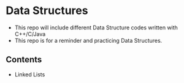 # Data Structures

- This repo will include different Data Structure codes written with C++/C/Java
- This repo is for a reminder and practicing Data Structures.

## Contents

- Linked Lists
